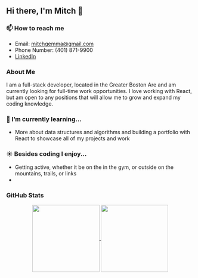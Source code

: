 ## Hi there, I'm Mitch 👋

### 📫 How to reach me
- Email: mitchgemma@gmail.com
- Phone Number: (401) 871-9900
- <a href="http://www.linkedin.com/in/mitchell-gemma" target="_top">LinkedIn</a>

### About Me
I am a full-stack developer, located in the Greater Boston Are and am currently looking for full-time work opportunities. I love working with React, but am open to any positions that will allow me to grow and expand my coding knowledge.

### 🌱 I’m currently learning...
- More about data structures and algorithms and building a portfolio with React to showcase all of my projects and work

### :sunny: Besides coding I enjoy...
- Getting active, whether it be on the in the gym, or outside on the mountains, trails, or links
- 

### GitHub Stats
<div align="center">
<a href="https://github.com/anuraghazra/github-readme-stats">
  <img align="center" height="180px" src="https://github-readme-stats.vercel.app/api?username=mitchgemma&show_icons=true&theme=radical" />
</a>
<a href="https://github.com/anuraghazra/wakatime">
  <img align="center" height="180px"src="https://github-readme-stats.vercel.app/api/top-langs/?username=mitchgemma&show_icons=true&theme=radical&layout=compact" />
</a>
  </div>
<!--
**mitchgemma/mitchgemma** is a ✨ _special_ ✨ repository because its `README.md` (this file) appears on your GitHub profile.

Here are some ideas to get you started:

- 🔭 I’m currently working on ...
- 🌱 I’m currently learning ...
- 👯 I’m looking to collaborate on ...
- 🤔 I’m looking for help with ...
- 💬 Ask me about ...
- 📫 How to reach me: ...
- 😄 Pronouns: ...
- ⚡ Fun fact: ...
-->

